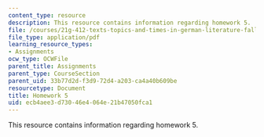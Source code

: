 ```yaml
---
content_type: resource
description: This resource contains information regarding homework 5.
file: /courses/21g-412-texts-topics-and-times-in-german-literature-fall-2009/ecb4aee3d73046e4064e21b47050fca1_MIT21G_412F09_hw05.pdf
file_type: application/pdf
learning_resource_types:
- Assignments
ocw_type: OCWFile
parent_title: Assignments
parent_type: CourseSection
parent_uid: 33b77d2d-f3d9-72d4-a203-ca4a40b609be
resourcetype: Document
title: Homework 5
uid: ecb4aee3-d730-46e4-064e-21b47050fca1
---
```

This resource contains information regarding homework 5.

